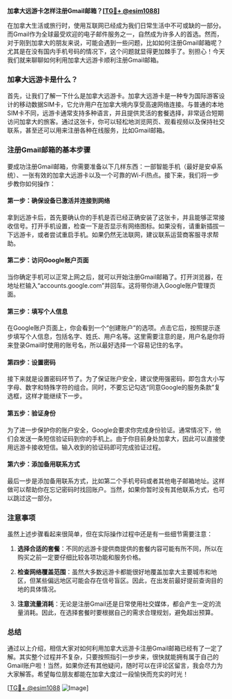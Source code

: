 **加拿大远游卡怎样注册Gmail邮箱？[[TG💪+ @esim1088](https://t.me/s/esim1088)]**

在加拿大生活或旅行时，使用互联网已经成为我们日常生活中不可或缺的一部分。而Gmail作为全球最受欢迎的电子邮件服务之一，自然成为许多人的首选。然而，对于刚到加拿大的朋友来说，可能会遇到一些问题，比如如何注册Gmail邮箱呢？尤其是在没有国内手机号码的情况下，这个问题就显得更加棘手了。别担心！今天我们就来聊聊如何利用加拿大远游卡顺利注册Gmail邮箱。

### 加拿大远游卡是什么？

首先，让我们了解一下什么是加拿大远游卡。加拿大远游卡是一种专为国际游客设计的移动数据SIM卡，它允许用户在加拿大境内享受高速网络连接。与普通的本地SIM卡不同，远游卡通常支持多种语言，并且提供灵活的套餐选择，非常适合短期访问加拿大的旅客。通过这张卡，你可以轻松地浏览网页、观看视频以及保持社交联系，甚至还可以用来注册各种在线服务，比如Gmail邮箱。

### 注册Gmail邮箱的基本步骤

要成功注册Gmail邮箱，你需要准备以下几样东西：一部智能手机（最好是安卓系统）、一张有效的加拿大远游卡以及一个可靠的Wi-Fi热点。接下来，我们将一步步教你如何操作：

#### 第一步：确保设备已激活并连接到网络

拿到远游卡后，首先要确认你的手机是否已经正确安装了这张卡，并且能够正常接收信号。打开手机设置，检查一下是否显示有网络图标。如果没有，请重新插拔一下远游卡，或者尝试重启手机。如果仍然无法联网，建议联系运营商客服寻求帮助。

#### 第二步：访问Google账户页面

当你确定手机可以正常上网之后，就可以开始注册Gmail邮箱了。打开浏览器，在地址栏输入“accounts.google.com”并回车。这将带你进入Google账户管理页面。

#### 第三步：填写个人信息

在Google账户页面上，你会看到一个“创建账户”的选项。点击它后，按照提示逐步填写个人信息，包括名字、姓氏、用户名等。这里需要注意的是，用户名是你将来登录Gmail时使用的账号名，所以最好选择一个容易记住的名字。

#### 第四步：设置密码

接下来就是设置密码环节了。为了保证账户安全，建议使用强密码，即包含大小写字母、数字和特殊字符的组合。同时，不要忘记勾选“同意Google的服务条款”复选框，这样才能继续下一步。

#### 第五步：验证身份

为了进一步保护你的账户安全，Google会要求你完成身份验证。通常情况下，他们会发送一条短信验证码到你的手机上。由于你目前身处加拿大，因此可以直接使用远游卡接收短信。输入收到的验证码即可完成验证过程。

#### 第六步：添加备用联系方式

最后一步是添加备用联系方式，比如第二个手机号码或者其他电子邮箱地址。这样做可以帮助你在忘记密码时找回账户。当然，如果你暂时没有其他联系方式，也可以跳过这一部分。

### 注意事项

虽然上述步骤看起来很简单，但在实际操作过程中还是有一些细节需要注意：

1. **选择合适的套餐**：不同的远游卡提供商提供的套餐内容可能有所不同，所以在购买之前一定要仔细比较各项功能和服务价格。
   
2. **检查网络覆盖范围**：虽然大多数远游卡都能很好地覆盖加拿大主要城市和地区，但某些偏远地区可能会存在信号盲区。因此，在出发前最好提前查询目的地的具体情况。

3. **注意流量消耗**：无论是注册Gmail还是日常使用社交媒体，都会产生一定的流量消耗。因此，在选择套餐时要根据自己的需求合理规划，避免超出预算。

### 总结

通过以上介绍，相信大家对如何利用加拿大远游卡注册Gmail邮箱已经有了一定了解。其实整个过程并不复杂，只要按照指引一步步来，很快就能拥有属于自己的Gmail账户啦！当然，如果你还有其他疑问，随时可以在评论区留言，我会尽力为大家解答。希望每位朋友都能在加拿大度过一段愉快而充实的时光！

[[TG💪+ @esim1088](https://t.me/s/esim1088) ![Image](https://i.postimg.cc/4NQfJmqS/Snipaste-2025-05-13-00-14-12.png)]